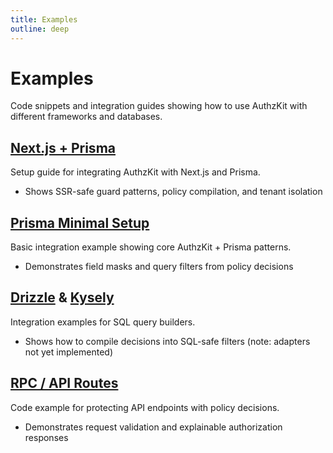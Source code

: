 ```yaml
---
title: Examples
outline: deep
---
```


# Examples

Code snippets and integration guides showing how to use AuthzKit with different frameworks and databases.

## [Next.js + Prisma](./nextjs-prisma)

Setup guide for integrating AuthzKit with Next.js and Prisma.

- Shows SSR-safe guard patterns, policy compilation, and tenant isolation

## [Prisma Minimal Setup](./prisma)

Basic integration example showing core AuthzKit + Prisma patterns.

- Demonstrates field masks and query filters from policy decisions

## [Drizzle](./drizzle) & [Kysely](./kysely)

Integration examples for SQL query builders.

- Shows how to compile decisions into SQL-safe filters (note: adapters not yet implemented)

## [RPC / API Routes](./rpc)

Code example for protecting API endpoints with policy decisions.

- Demonstrates request validation and explainable authorization responses
